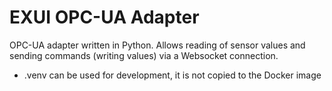 # EXUI OPC-UA Adapter

OPC-UA adapter written in Python. Allows reading of sensor values and sending commands
(writing values) via a Websocket connection.

* .venv can be used for development, it is not copied to the Docker image
